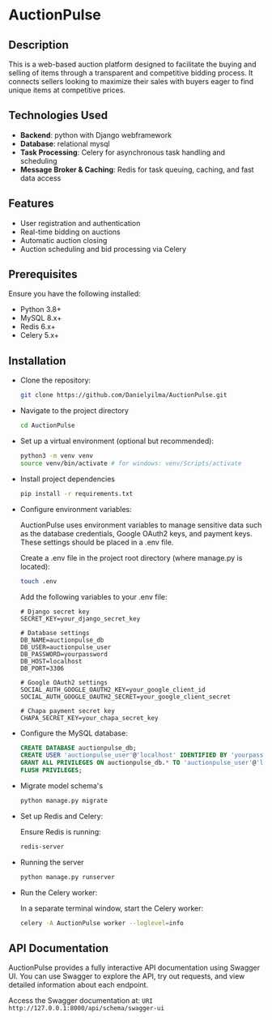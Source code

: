 # AuctionPulse

## Description

This is a web-based auction platform designed to facilitate the buying and selling of items through a transparent and competitive bidding process. It connects sellers looking to maximize their sales with buyers eager to find unique items at competitive prices.

## Technologies Used

- **Backend**: python with Django webframework
- **Database**: relational mysql
- **Task Processing**: Celery for asynchronous task handling and scheduling
- **Message Broker & Caching**: Redis for task queuing, caching, and fast data access

## Features

- User registration and authentication
- Real-time bidding on auctions
- Automatic auction closing
- Auction scheduling and bid processing via Celery

## Prerequisites

Ensure you have the following installed:

- Python 3.8+
- MySQL 8.x+
- Redis 6.x+
- Celery 5.x+

## Installation

- Clone the repository: 

    ``` bash
    git clone https://github.com/Danielyilma/AuctionPulse.git
    ```


- Navigate to the project directory

    ``` bash
    cd AuctionPulse
    ```

- Set up a virtual environment (optional but recommended):

    ``` bash
    python3 -m venv venv
    source venv/bin/activate # for windows: venv/Scripts/activate
    ```

- Install project dependencies

    ``` bash
    pip install -r requirements.txt
    ```

- Configure environment variables:

    AuctionPulse uses environment variables to manage sensitive data
    such as the database credentials, Google OAuth2 keys, and payment keys.
    These settings should be placed in a .env file.

    Create a .env file in the project root directory (where manage.py is located):

    ``` bash
    touch .env
    ```
    
    Add the following variables to your .env file:

    ``` env
    # Django secret key
    SECRET_KEY=your_django_secret_key

    # Database settings
    DB_NAME=auctionpulse_db
    DB_USER=auctionpulse_user
    DB_PASSWORD=yourpassword
    DB_HOST=localhost
    DB_PORT=3306

    # Google OAuth2 settings
    SOCIAL_AUTH_GOOGLE_OAUTH2_KEY=your_google_client_id
    SOCIAL_AUTH_GOOGLE_OAUTH2_SECRET=your_google_client_secret

    # Chapa payment secret key
    CHAPA_SECRET_KEY=your_chapa_secret_key
    ```

-  Configure the MySQL database:

    ``` sql
    CREATE DATABASE auctionpulse_db;
    CREATE USER 'auctionpulse_user'@'localhost' IDENTIFIED BY 'yourpassword';
    GRANT ALL PRIVILEGES ON auctionpulse_db.* TO 'auctionpulse_user'@'localhost';
    FLUSH PRIVILEGES;
    ```

- Migrate model schema's

    ``` bash
    python manage.py migrate
    ```

- Set up Redis and Celery:

  Ensure Redis is running:
    ``` bash
    redis-server
    ```

- Running the server

    ``` bash
    python manage.py runserver
    ```

- Run the Celery worker:

  In a separate terminal window, start the Celery worker:
    ``` bash
    celery -A AuctionPulse worker --loglevel=info
    ```

## API Documentation
AuctionPulse provides a fully interactive API documentation using Swagger UI. You can use Swagger to explore the API, try out requests, and view detailed information about each endpoint.

Access the Swagger documentation at:
    ``` URI
    http://127.0.0.1:8000/api/schema/swagger-ui
    ```
